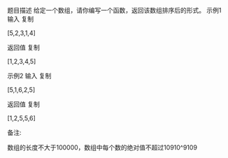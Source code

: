 题目描述
给定一个数组，请你编写一个函数，返回该数组排序后的形式。
示例1
输入
复制

[5,2,3,1,4]

返回值
复制

[1,2,3,4,5]

示例2
输入
复制

[5,1,6,2,5]

返回值
复制

[1,2,5,5,6]

备注:

数组的长度不大于100000，数组中每个数的绝对值不超过10910^9109

